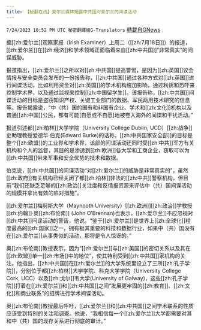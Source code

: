 ```yaml
---
title: 【秘翻在线】爱尔兰媒体揭露中共国对爱尔兰的间谍活动
---
```

`7/24/2023 10:52 PM UTC 秘密翻譯組G-Translators` [轉載自GNews](https://gnews.org/articles/1484873)

据[[zh:爱尔兰]]观察家报（Irish Examiner）上周二（[[zh:7月18日]]）的报道，[[zh:爱尔兰]]在[[zh:经济]]和学术领域正面临着来自[[zh:中共国]]“非常真实”的间谍威胁。

报道指出，[[zh:爱尔兰]]之所以对[[zh:中共国]]提高警惕，是因为[[zh:英国]]议会情报与安全委员会发布的一份报告称，[[zh:中共国]]通过各种方式对[[zh:英国]]进行间谍活动，比如利用资金对[[zh:英国]]的学术机构施加影响，通过利诱和恐吓来控制学术界，以及通过监视来控制[[zh:中国留学生]]。该报告称，[[zh:中共国]]间谍活动的目标是盗窃知识产权、关键工业部门的数据、军民两用技术研究的信息等。报告揭露说，“中（共）国的国有和非国有企业、学术和[[zh:文化]]机构以及普通[[zh:中国]]公民，都有可能\[自愿或不自愿\]地被卷入海外的间谍和干扰活动。”

报道引述都[[zh:柏林]]大学学院（University College Dublin, UCD）[[zh:战争]]史助理教授爱德华·伯克(Edward Burke)的话称，[[zh:中共国家安全部]]的目标是整个[[zh:欧盟]]的工业界和学术界，该部的间谍活动还同时受[[zh:中共]]军方有关机构和个人的监督，其目的是渗透到[[zh:欧洲]]各大学和工商企业，窃取可以为[[zh:中共国]]带来军事和安全优势的技术和数据。

伯克说，[[zh:中共国]]的间谍活动“对[[zh:爱尔兰]]的威胁是非常真实的”，虽然[[zh:政府]]有关机构已经关闭了都[[zh:柏林]]非法的[[zh:中共]]警察机构，但目前“我们还缺乏足够的[[zh:政治]]关注度和反情报资源来评估中（共）国间谍活动的规模并拿出有效的应对措施”。

[[zh:爱尔兰]]梅努斯大学（Maynooth University）[[zh:欧洲]][[zh:政治]]学教授[[zh:约翰]]·奥[[zh:布伦南]] (John O’Brennan)也表示，[[zh:爱尔兰]]不应忽视对[[zh:中共]]间谍活动的警告，他说，“鉴于[[zh:爱尔兰]]是世界上[[zh:全球化]]程度最高的[[zh:国家]]之一，拥有极其重要的科技和数据行业，如果中（共）国没有在[[zh:爱尔兰]]从事类似的活动，那将是令人惊讶的。”

奥[[zh:布伦南]]教授表示，因为“[[zh:爱尔兰]]与[[zh:美国]]的密切关系以及其在[[zh:欧盟]]单一[[zh:市场]]中的地位”，使其特别受到[[zh:中共国]]家机构的关注。他指出，[[zh:中共国]]在[[zh:爱尔兰]]的大学系统里设立了三所[[zh:孔子学院]]，分别位于都[[zh:柏林]]大学学院、科克大学学院（University College Cork, UCC）以及[[zh:戈尔]]韦大学(University of Galway)，这些[[zh:孔子学院]]打着在[[zh:爱尔兰]]和[[zh:中共国]]之间“发展更牢固的[[zh:教育]]、[[zh:文化]]和商业联系”的招牌进行学术间谍活动。

奥[[zh:布伦南]]教授最后呼吁，[[zh:爱尔兰]]和[[zh:中共国]]之间学术联系的性质应该受到特别的关注和调查。他说，“我相信每一个[[zh:爱尔兰]]大学都需要对其和中（共）国的现存关系进行彻底的审计。”
